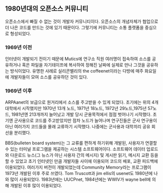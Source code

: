 ## 1980년대의 오픈소스 커뮤니티

오픈소스에서 빠질 수 없는 것이 개발자 커뮤니티이다. 오픈소스의 개념자체가 협업으로 더 나은 코드를 만드는 것에 있기 때문이다. 그렇기에 커뮤니티는 소통 플랫폼을 중심으로 형성되었다.

### 1969년 이전

인터넷이 개발되기 전이기 때문에 Mutics에 연구소 직원 여러명이 접속하여 소스를 공유하거나 혹은 파일을 자기테이프에 복사하여 정해진 날짜에 실제로 만나 그것을 공유하는 방식이었다. 유명한 사례로 실리콘밸리의 the coffeenet이라는 다방에 매주 화요일에 개발자들이 모여 소스를 공유하던 것이 있다.

### 1969년 이후

ARPAanet의 보급으로 원거리에서 소스를 주고받을 수 있게 되었다. 초기에는 위의 4개 대학에서 시작했지만 1970년 13개 노드, 1971년 18노드, 1972년 29노드,1975년 57노드, 1981년엔 213개까지 늘어났고 개발 당시 군용목적에서 점점 벗어나기 시작했다. 초기엔 군사용으로 코드를 주고받았지만 점차 노드가 늘어나며 연구진들은 군사 연구용이 아닌 여러가지 코드들을 몰래 교류하기 시작했다. 나중에는 군사용과 대학끼리 공유 회선을 분리했다.

BBS\(bulleten board system\)는 그 교류를 편하게 하기위해 개발된, 사용자가 연결할 수 있는 터미널 프로그램을 제공하는 시스템 소프트웨어이다. 소프트웨어 데이터 업로드와 다운로드 뉴스\(그 뉴스가 아닌 사용자 간의 메시지\) 및 게시판 읽기, 메시지 교환 등을 할 수 있었고 초기 인터넷인 만큼 개발자들 사이에 이용되어 코드의 배포, 교환 피드백에 이용되었다. 여러가지 버전이 개발되었는데 Community Memory라는 프로그램이 1973년 개발된 이후 주로 쓰였다. Tom Truscott과 jim ellis의 usenet도 1980년에 나와 많이 사용되었다. 1983년에는 UUCPnet, 1984년에는 WWIV가 wayne bell에 의해 개발된 이후 많이 이용되었다.

